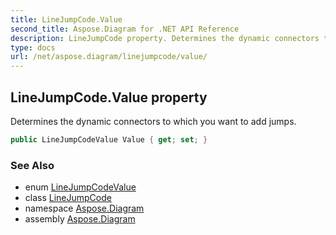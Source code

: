 ```yaml
---
title: LineJumpCode.Value
second_title: Aspose.Diagram for .NET API Reference
description: LineJumpCode property. Determines the dynamic connectors to which you want to add jumps
type: docs
url: /net/aspose.diagram/linejumpcode/value/
---
```

## LineJumpCode.Value property

Determines the dynamic connectors to which you want to add jumps.

```csharp
public LineJumpCodeValue Value { get; set; }
```

### See Also

* enum [LineJumpCodeValue](../../linejumpcodevalue/)
* class [LineJumpCode](../)
* namespace [Aspose.Diagram](../../linejumpcode/)
* assembly [Aspose.Diagram](../../../)


